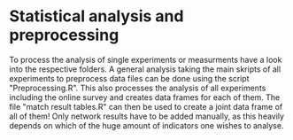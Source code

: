 # Statistical analysis and preprocessing

To process the analysis of single experiments or measurments have a look into the respective folders. 
A general analysis taking the main skripts of all experiments to preprocess data files can be done using the script "Preprocessing.R".
This also processes the analysis of all experiments including the online survey and creates data frames for each of them. 
The file "match result tables.R" can then be used to create a joint data frame of all of them! 
Only network results have to be added manually, as this heavily depends on which of the huge amount of indicators one wishes to analyse.

